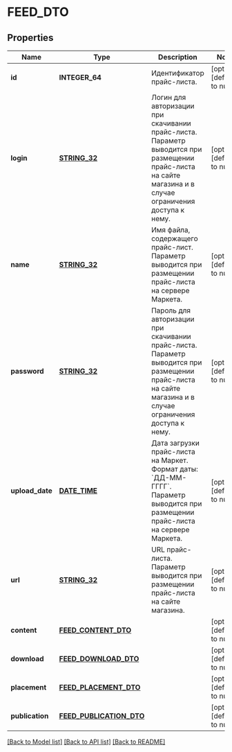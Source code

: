 # FEED_DTO

## Properties
Name | Type | Description | Notes
------------ | ------------- | ------------- | -------------
**id** | **INTEGER_64** | Идентификатор прайс-листа. | [optional] [default to null]
**login** | [**STRING_32**](STRING_32.md) | Логин для авторизации при скачивании прайс-листа. Параметр выводится при размещении прайс-листа на сайте магазина и в случае ограничения доступа к нему.  | [optional] [default to null]
**name** | [**STRING_32**](STRING_32.md) | Имя файла, содержащего прайс-лист. Параметр выводится при размещении прайс-листа на сервере Маркета.  | [optional] [default to null]
**password** | [**STRING_32**](STRING_32.md) | Пароль для авторизации при скачивании прайс-листа. Параметр выводится при размещении прайс-листа на сайте магазина и в случае ограничения доступа к нему.  | [optional] [default to null]
**upload_date** | [**DATE_TIME**](DATE_TIME.md) | Дата загрузки прайс-листа на Маркет.  Формат даты: &#x60;ДД-ММ-ГГГГ&#x60;.  Параметр выводится при размещении прайс-листа на сервере Маркета.  | [optional] [default to null]
**url** | [**STRING_32**](STRING_32.md) | URL прайс-листа. Параметр выводится при размещении прайс-листа на сайте магазина.  | [optional] [default to null]
**content** | [**FEED_CONTENT_DTO**](FeedContentDTO.md) |  | [optional] [default to null]
**download** | [**FEED_DOWNLOAD_DTO**](FeedDownloadDTO.md) |  | [optional] [default to null]
**placement** | [**FEED_PLACEMENT_DTO**](FeedPlacementDTO.md) |  | [optional] [default to null]
**publication** | [**FEED_PUBLICATION_DTO**](FeedPublicationDTO.md) |  | [optional] [default to null]

[[Back to Model list]](../README.md#documentation-for-models) [[Back to API list]](../README.md#documentation-for-api-endpoints) [[Back to README]](../README.md)


